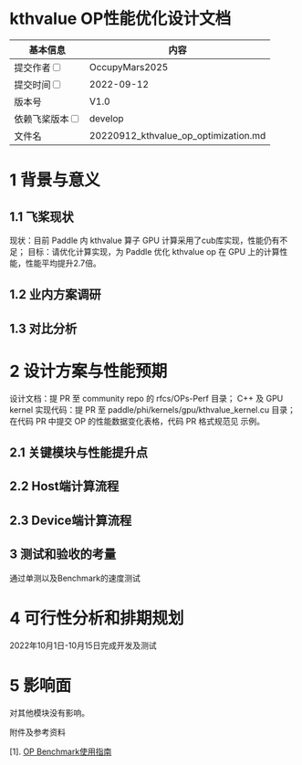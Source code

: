 # kthvalue OP性能优化设计文档

| 基本信息                 | 内容     |
| ---- | -------------------------- |
| 提交作者<input type="checkbox" class="rowselector hidden">   |  OccupyMars2025  |                                         
| 提交时间<input type="checkbox" class="rowselector hidden"> | 2022-09-12 |                                                
| 版本号     | V1.0  |                       
| 依赖飞桨版本<input type="checkbox" class="rowselector hidden">| develop|                      
| 文件名    | 20220912_kthvalue_op_optimization.md <br> |

 # 1 背景与意义

##  1.1 飞桨现状

现状：目前 Paddle 内 kthvalue 算子 GPU 计算采用了cub库实现，性能仍有不足；
目标：请优化计算实现，为 Paddle 优化 kthvalue op 在 GPU 上的计算性能，性能平均提升2.7倍。

 ## 1.2 业内方案调研


 ## 1.3 对比分析


 # 2 设计方案与性能预期
设计文档：提 PR 至 community repo 的 rfcs/OPs-Perf 目录；
C++ 及 GPU kernel 实现代码：提 PR 至 paddle/phi/kernels/gpu/kthvalue_kernel.cu 目录；
在代码 PR 中提交 OP 的性能数据变化表格，代码 PR 格式规范见 示例。

 ## 2.1 关键模块与性能提升点


##  2.2 Host端计算流程


 ## 2.3 Device端计算流程


 ## 3 测试和验收的考量

通过单测以及Benchmark的速度测试

 # 4 可行性分析和排期规划

2022年10月1日-10月15日完成开发及测试


#  5 影响面

对其他模块没有影响。


 附件及参考资料

[1]. [OP Benchmark使用指南](https://github.com/PaddlePaddle/benchmark/blob/master/api/README.md)
